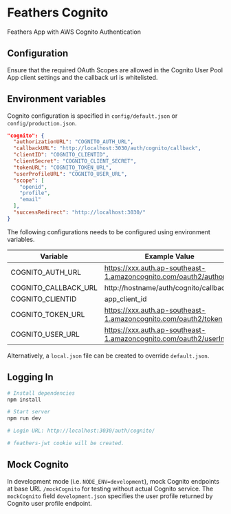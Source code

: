 # Feathers Cognito

Feathers App with AWS Cognito Authentication

## Configuration

Ensure that the required OAuth Scopes are allowed in the Cognito User Pool App client settings and the callback url is whitelisted.

## Environment variables

Cognito configuration is specified in `config/default.json` or `config/production.json`.

```json
"cognito": {
  "authorizationURL": "COGNITO_AUTH_URL",
  "callbackURL": "http://localhost:3030/auth/cognito/callback",
  "clientID": "COGNITO_CLIENTID",
  "clientSecret": "COGNITO_CLIENT_SECRET",
  "tokenURL": "COGNITO_TOKEN_URL",
  "userProfileURL": "COGNITO_USER_URL",
  "scope": [
    "openid",
    "profile",
    "email"
  ],
  "successRedirect": "http://localhost:3030/"
}
```

The following configurations needs to be configured using environment variables.


| Variable             | Example Value                                                      |
|----------------------|--------------------------------------------------------------------|
| COGNITO_AUTH_URL     | https://xxx.auth.ap-southeast-1.amazoncognito.com/oauth2/authorize |
| COGNITO_CALLBACK_URL | http://hostname/auth/cognito/callback                              |
| COGNITO_CLIENTID     | app_client_id                                                      |
| COGNITO_TOKEN_URL    | https://xxx.auth.ap-southeast-1.amazoncognito.com/oauth2/token     |
| COGNITO_USER_URL     | https://xxx.auth.ap-southeast-1.amazoncognito.com/oauth2/userInfo  |

Alternatively, a `local.json` file can be created to override `default.json`.

## Logging In

```sh
# Install dependencies
npm install

# Start server
npm run dev

# Login URL: http://localhost:3030/auth/cognito/

# feathers-jwt cookie will be created.
```

## Mock Cognito

In development mode (i.e. `NODE_ENV=development`), mock Cognito endpoints at base URL `/mockCognito` for testing without actual Cognito service. The `mockCognito` field `development.json` specifies the user profile returned by Cognito user profile endpoint.
